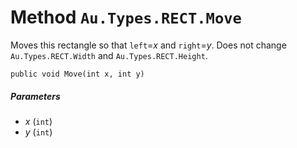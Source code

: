 # Method `Au.Types.RECT.Move`

Moves this rectangle so that `left`=*x* and `right`=*y*. Does not change `Au.Types.RECT.Width` and `Au.Types.RECT.Height`.

```
public void Move(int x, int y)
```

##### Parameters

- *x*  (`int`)
- *y*  (`int`)